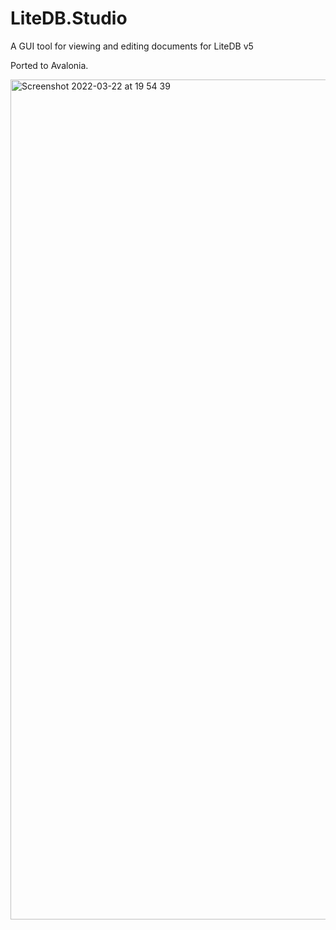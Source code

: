 # LiteDB.Studio

A GUI tool for viewing and editing documents for LiteDB v5

Ported to Avalonia.

<img width="1344" alt="Screenshot 2022-03-22 at 19 54 39" src="https://user-images.githubusercontent.com/956077/159566295-84588a12-2fd7-4fae-a8f6-813f02a95db4.png">
